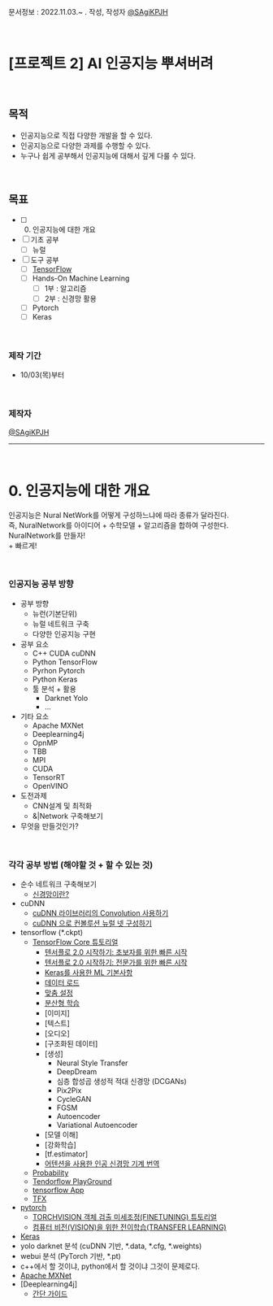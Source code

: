 문서정보 : 2022.11.03.~ . 작성, 작성자 [@SAgiKPJH](https://github.com/SAgiKPJH)

<br>

# [프로젝트 2] AI 인공지능 뿌셔버려

<br>

## 목적

- 인공지능으로 직접 다양한 개발을 할 수 있다.
- 인공지능으로 다양한 과제를 수행할 수 있다.
- 누구나 쉽게 공부해서 인공지능에 대해서 깊게 다룰 수 있다.

<br>

## 목표

- [ ] 0. 인공지능에 대한 개요
- [ ] 기초 공부
  - [ ] 뉴럴
- [ ] 도구 공부
  - [ ] [TensorFlow](https://github.com/SAgiKPJH/SAGI_JJU-JJUCODE-/blob/main/Project/02%20AI%20%EC%9D%B8%EA%B3%B5%EC%A7%80%EB%8A%A5%20%EB%BF%8C%EC%85%94%EB%B2%84%EB%A0%A4%20%ED%94%84%EB%A1%9C%EC%A0%9D%ED%8A%B8/AI%20%EA%B3%B5%EB%B6%80/Tensorflow.md)
  - [ ] Hands-On Machine Learning
    - [ ] 1부 : 알고리즘
    - [ ] 2부 : 신경망 활용
  - [ ] Pytorch
  - [ ] Keras

<br>

### 제작 기간
- 10/03(목)부터

<br>

### 제작자
[@SAgiKPJH](https://github.com/SAgiKPJH)

---

<br>


# 0. 인공지능에 대한 개요

인공지능은 Nural NetWork를 어떻게 구성하느냐에 따라 종류가 달라진다.  
즉, NuralNetwork를 아이디어 + 수학모델 + 알고리즘을 합하여 구성한다.  
NuralNetwork를 만들자!  
\+ 빠르게!

<br>

### 인공지능 공부 방향
- 공부 방향
  - 뉴런(기본단위)
  - 뉴럴 네트워크 구축
  - 다양한 인공지능 구현
- 공부 요소
  - C++ CUDA cuDNN
  - Python TensorFlow
  - Pyrhon Pytorch
  - Python Keras
  - 툴 분석 + 활용
    - Darknet Yolo
    - ...
- 기타 요소
  - Apache MXNet
  - Deeplearning4j
  - OpnMP
  - TBB
  - MPI
  - CUDA
  - TensorRT
  - OpenVINO
- 도전과제
  - CNN설계 및 최적화
  - &|Network 구축해보기
- 무엇을 만들것인가?

<br>

### 각각 공부 방법 (해야할 것 + 할 수 있는 것)
- 순수 네트워크 구축해보기
  - [신경망이란?](https://www.youtube.com/playlist?list=PLZHQObOWTQDNU6R1_67000Dx_ZCJB-3pi)
- cuDNN
  - [cuDNN 라이브러리의 Convolution 사용하기](https://m.blog.naver.com/sogangori/220965933190)
  - [cuDNN 으로 컨볼루션 뉴럴 넷 구성하기](https://m.blog.naver.com/PostView.naver?isHttpsRedirect=true&blogId=sogangori&logNo=220976878680)
- tensorflow (*.ckpt)
  - [TensorFlow Core 튜토리얼](https://www.tensorflow.org/tutorials?hl=ko)
    - [텐서플로 2.0 시작하기: 초보자를 위한 빠른 시작](https://www.tensorflow.org/tutorials/quickstart/beginner?hl=ko)
    - [텐서플로 2.0 시작하기: 전문가를 위한 빠른 시작](https://www.tensorflow.org/tutorials/quickstart/advanced?hl=ko)
    - [Keras를 사용한 ML 기본사항](https://www.tensorflow.org/tutorials/keras/classification?hl=ko)
    - [데이터 로드](https://www.tensorflow.org/tutorials/load_data/csv?hl=ko)
    - [맞춤 설정](https://www.tensorflow.org/tutorials/customization/basics?hl=ko)
    - [분산형 학습](https://www.tensorflow.org/tutorials/distribute/keras?hl=ko)
    - [이미지]
    - [텍스트]
    - [오디오]
    - [구조화된 데이터]
    - [생성]
      - Neural Style Transfer
      - DeepDream
      - 심층 합성곱 생성적 적대 신경망 (DCGANs)
      - Pix2Pix
      - CycleGAN
      - FGSM
      - Autoencoder
      - Variational Autoencoder
    - [모델 이해]
    - [강화학습]
    - [tf.estimator]
    - [어텐션을 사용한 인공 신경망 기계 번역](https://www.tensorflow.org/tutorials/text/nmt_with_attention?hl=ko)
  - [Probability](https://www.tensorflow.org/probability/examples/A_Tour_of_TensorFlow_Probability?hl=ko)
  - [Tendorflow PlayGround](https://playground.tensorflow.org/?hl=ko#activation=tanh&batchSize=10&dataset=circle%C2%AEDataset=reg-plane&learningRate=0.03%C2%AEularizationRate=0&noise=0&networkShape=4,2&seed=0.04620&showTestData=false&discretize=false&percTrainData=50&x=true&y=true&xTimesY=false&xSquared=false&ySquared=false&cosX=false&sinX=false&cosY=false&sinY=false&collectStats=false&problem=classification&initZero=false&hideText=false)
  - [tensorflow App](https://www.tensorflow.org/lite?hl=ko)
  - [TFX](https://www.tensorflow.org/tfx?hl=ko)
- [pytorch](https://tutorials.pytorch.kr/)
  - [TORCHVISION 객체 검출 미세조정(FINETUNING) 튜토리얼](https://tutorials.pytorch.kr/intermediate/torchvision_tutorial.html)
  - [컴퓨터 비전(VISION)을 위한 전이학습(TRANSFER LEARNING)](https://tutorials.pytorch.kr/beginner/transfer_learning_tutorial.html)
- [Keras](https://keras.io/about/)
- yolo darknet 분석 (cuDNN 기반, *.data, *.cfg, *.weights)
- webui 분석 (PyTorch 기반, *.pt)
- c++에서 할 것이냐, python에서 할 것이냐 그것이 문제로다.
- [Apache MXNet](https://mxnet.apache.org/versions/1.4.1/tutorials/index.html)
- [Deeplearning4j]
  - [간단 가이드](https://recordsoflife.tistory.com/219)